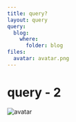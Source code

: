 ```yaml
---
title: query?
layout: query
query:
  blog:
    where:
      folder: blog
files:
  avatar: avatar.png
---
```


<h1>query - 2</h1>

![avatar]({{page.files.avatar}})

